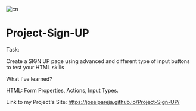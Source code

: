 ![cn](https://user-images.githubusercontent.com/97983772/162327144-02573ab8-022d-4b8e-ab2b-cf5385475e2d.jpg)

# Project-Sign-UP

Task:

Create a SIGN UP page using advanced and different type of input buttons to test your HTML skills

What I've learned?

HTML: Form Properties, Actions, Input Types.

Link to my Project's Site: https://joseipareja.github.io/Project-Sign-UP/
